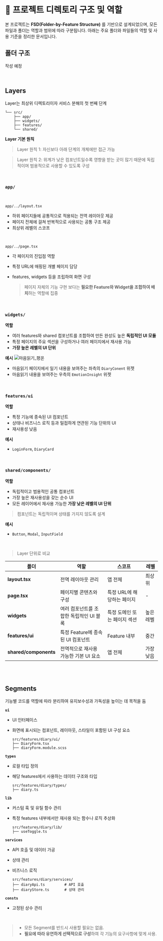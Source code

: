 # 📁 프로젝트 디렉토리 구조 및 역할

본 프로젝트는 **FSD(Folder-by-Feature Structure)** 를 기반으로 설계되었으며, 모든 파일과 폴더는 역할과 범위에 따라 구분됩니다. 아래는 주요 폴더와 파일들의 역할 및 사용 기준을 정리한 문서입니다.

## 폴더 구조

작성 예정

<br>

## Layers

Layer는 최상위 디렉토리이자 서비스 분해의 첫 번째 단계

```
└── src/
    ├── app/
    ├── widgets/
    ├── features/
    └── shared/

```

**Layer 기본 원칙**

> Layer 원칙 1: 자신보다 아래 단계의 개체에만 접근 가능

> Layer 원칙 2: 위계가 낮은 컴포넌트일수록 영향을 받는 곳이 많기 때문에 독립적이며 범용적으로 사용할 수 있도록 구성

<br>

### `app/`

<br>

`app/../layout.tsx`

- 하위 페이지들에 공통적으로 적용되는 전역 레이아웃 제공
- 페이지 전체에 걸쳐 반복적으로 사용되는 공통 구조 제공
- 최상위 레벨의 스코프

<br>

`app/../page.tsx`

- 각 페이지의 진입점 역할
- 특정 URL에 매핑된 개별 페이지 담당
- features, widgets 등을 조립하여 화면 구성

  > 페이지 자체의 기능 구현 보다는 **필요한 Feature와 Widget을 조합하여 배치**하는 역할에 집중

 <br>

### `widgets/`

**역할**

- 여러 features와 shared 컴포넌트를 조합하여 만든 완성도 높은 **독립적인 UI 모듈**
- 특정 페이지의 주요 섹션을 구성하거나 여러 페이지에서 재사용 가능
- **가장 높은 레벨의 UI 단위**

**예시**
![마음읽기_평온](https://github.com/user-attachments/assets/81e0361d-5072-449b-bc82-f22facd77584)

- 마음읽기 페이지에서 일기 내용을 보여주는 좌측의 `DiaryConent` 위젯
- 마음읽기 내용을 보여주는 우측의 `EmotionInsight` 위젯

<br>

### `features/ui`

**역할**

- 특정 기능에 종속된 UI 컴포넌트
- 상태나 비즈니스 로직 등과 밀접하게 연관된 기능 단위의 UI
- 재사용성 낮음

**예시**

- `LoginForm`, `DiaryCard`

<br>

### `shared/components/`

**역할**

- 독립적이고 범용적인 공통 컴포넌트
- 가장 높은 재사용성을 갖는 순수 UI
- 모든 레이어에서 재사용 가능한 **가장 낮은 레벨의 UI 단위**

> 컴포넌트는 독립적이며 상태를 가지지 않도록 설계

**예시**

- `Button`, `Modal`, `InputField`

<br>

> Layer 단위로 비교

| **폴더**              | **역할**                                | **스코프**                   | **레벨**  |
| --------------------- | --------------------------------------- | ---------------------------- | --------- |
| **layout.tsx**        | 전역 레이아웃 관리                      | 앱 전체                      | 최상위    |
| **page.tsx**          | 페이지별 콘텐츠와 구성                  | 특정 URL에 해당하는 페이지   | -         |
| **widgets**           | 여러 컴포넌트를 조합한 독립적인 UI 블록 | 특정 도메인 또는 페이지 섹션 | 높은 레벨 |
| **features/ui**       | 특정 Feature에 종속된 UI 컴포넌트       | Feature 내부                 | 중간      |
| **shared/components** | 전역적으로 재사용 가능한 기본 UI 요소   | 앱 전체                      | 가장 낮음 |

<br>
<br>

## Segments

기능별 코드를 역할에 따라 분리하여 유지보수성과 가독성을 높이는 데 목적을 둠

**`ui`**

- UI 인터페이스
- 화면에 표시되는 컴포넌트, 레이아웃, 스타일이 포함된 UI 구성 요소

  ```
  src/features/diary/ui/
  ├── DiaryForm.tsx
  ├── diaryForm.module.scss
  ```

**`types`**

- 로컬 타입 정의
- 해당 features에서 사용하는 데이터 구조와 타입

  ```
  src/features/diary/types/
  ├── diary.ts
  ```

**`lib`**

- 커스텀 훅 및 유틸 함수 관리
- 특정 features 내부에서만 재사용 되는 함수나 로직 추상화

  ```
  src/features/diary/lib/
  ├── useToggle.ts
  ```

**`services`**

- API 호출 및 데이터 가공
- 상태 관리
- 비즈니스 로직

  ```
  src/features/diary/services/
  ├── diaryApi.ts         # API 호출
  ├── diaryStore.ts       # 상태 관리
  ```

**`consts`**

- 고정된 상수 관리

<br>

> - 모든 Segment를 반드시 사용할 필요는 없음.
> - **필요에 따라 유연하게 선택적으로 구성**하여 각 기능의 요구사항에 맞게 사용.

